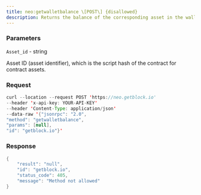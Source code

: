 ```yaml
---
title: neo:getwalletbalance \[POST\] {disallowed}
description: Returns the balance of the corresponding asset in the wallet, based onthe specified asset number.This method applies to the contract assets that conform to NEP-17standards.
---
```


### Parameters


`Asset_id` - string

Asset ID (asset identifier), which is the script hash of the contract
for contract assets.

### Request

``` java
curl --location --request POST 'https://neo.getblock.io' 
--header 'x-api-key: YOUR-API-KEY' 
--header 'Content-Type: application/json' 
--data-raw '{"jsonrpc": "2.0",
"method": "getwalletbalance",
"params": [null],
"id": "getblock.io"}'
```

###  Response

``` java
{
    "result": "null",
    "id": "getblock.io",
    "status_code": 405,
    "message": "Method not allowed"
}
```


